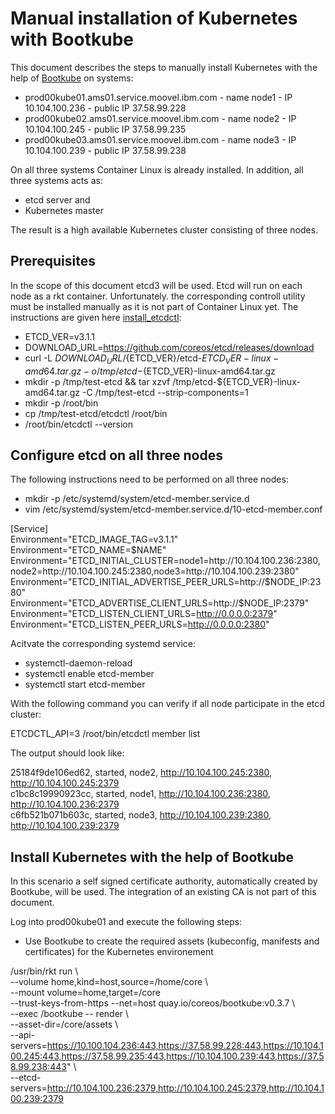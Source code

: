 # Manual installation of Kubernetes with Bootkube  

This document describes the steps to manually install Kubernetes with the help of [Bootkube](https://github.com/kubernetes-incubator/bootkube) on systems:

* prod00kube01.ams01.service.moovel.ibm.com - name node1 - IP 10.104.100.236 - public IP 37.58.99.228
* prod00kube02.ams01.service.moovel.ibm.com - name node2 - IP 10.104.100.245 - public IP 37.58.99.235
* prod00kube03.ams01.service.moovel.ibm.com - name node3 - IP 10.104.100.239 - public IP 37.58.99.238

On all three systems Container Linux is already installed. In addition, all three systems acts as:

* etcd server and
* Kubernetes master

The result is a high available Kubernetes cluster consisting of three nodes.

## Prerequisites

In the scope of this document etcd3 will be used. Etcd will run on each node as a rkt container. Unfortunately. the corresponding controll utility must be installed manually as it is not part of Container Linux yet. The instructions are given here [install_etcdctl](https://github.com/coreos/etcd/releases/):

* ETCD_VER=v3.1.1
* DOWNLOAD_URL=https://github.com/coreos/etcd/releases/download
* curl -L ${DOWNLOAD_URL}/${ETCD_VER}/etcd-${ETCD_VER}-linux-amd64.tar.gz -o /tmp/etcd-${ETCD_VER}-linux-amd64.tar.gz
* mkdir -p /tmp/test-etcd && tar xzvf /tmp/etcd-${ETCD_VER}-linux-amd64.tar.gz -C /tmp/test-etcd --strip-components=1
* mkdir -p /root/bin
* cp /tmp/test-etcd/etcdctl /root/bin
* /root/bin/etcdctl --version


## Configure etcd on all three nodes

The following instructions need to be performed on all three nodes:

* mkdir -p /etc/systemd/system/etcd-member.service.d
* vim /etc/systemd/system/etcd-member.service.d/10-etcd-member.conf

[Service]  
Environment="ETCD_IMAGE_TAG=v3.1.1"  
Environment="ETCD_NAME=$NAME"  
Environment="ETCD_INITIAL_CLUSTER=node1=http://10.104.100.236:2380,node2=http://10.104.100.245:2380,node3=http://10.104.100.239:2380"  
Environment="ETCD_INITIAL_ADVERTISE_PEER_URLS=http://$NODE_IP:2380"  
Environment="ETCD_ADVERTISE_CLIENT_URLS=http://$NODE_IP:2379"  
Environment="ETCD_LISTEN_CLIENT_URLS=http://0.0.0.0:2379"  
Environment="ETCD_LISTEN_PEER_URLS=http://0.0.0.0:2380"  

Acitvate the corresponding systemd service:

* systemctl-daemon-reload
* systemctl enable etcd-member
* systemctl start etcd-member

With the following command you can verify if all node participate in the etcd cluster:

ETCDCTL_API=3 /root/bin/etcdctl member list

The output should look like:

25184f9de106ed62, started, node2, http://10.104.100.245:2380, http://10.104.100.245:2379  
c1bc8c19990923cc, started, node1, http://10.104.100.236:2380, http://10.104.100.236:2379  
c6fb521b071b603c, started, node3, http://10.104.100.239:2380, http://10.104.100.239:2379  


## Install Kubernetes with the help of Bootkube

In this scenario a self signed certificate authority, automatically created by Bootkube, will be used. The integration of an existing CA is not part of this document.

Log into prod00kube01 and execute the following steps:

* Use Bootkube to create the required assets (kubeconfig, manifests and certificates) for the Kubernetes environement

/usr/bin/rkt run \  
        --volume home,kind=host,source=/home/core \  
        --mount volume=home,target=/core \
        --trust-keys-from-https --net=host quay.io/coreos/bootkube:v0.3.7 \  
	--exec /bootkube -- render \  
	--asset-dir=/core/assets \  
	--api-servers=https://10.100.104.236:443,https://37.58.99.228:443,https://10.104.100.245:443,https://37.58.99.235:443,https://10.104.100.239:443,https://37.58.99.238:443" \  
	--etcd-servers=http://10.104.100.236:2379,http://10.104.100.245:2379,http://10.104.100.239:2379
